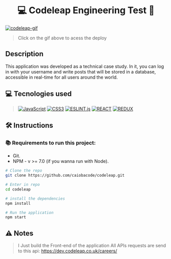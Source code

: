 <h1 align="center">💻 Codeleap Engineering Test 🧪</h1>

<a href="https://codeleap-seven.vercel.app/signup" target="_blank"><img alt="codeleap-gif" src="./codeleap.gif"></a>

> Click on the gif above to acess the deploy


## Description
<p>This application was developed as a technical case study. In it, you can log in with your username and write posts that will be stored in a database, accessible in real-time for all users around the world.</p>

## 💻 Tecnologies used
> [![JavaScript][JavaScript]][JavaScript-url]
[![CSS3][CSS3]][CSS3-url]
[![ESLINT.js][ESLINT]][ESLINT-url]
[![REACT][REACT]][REACT-url]
[![REDUX][REDUX]][REDUX-url]

## 🛠️ Instructions

### 📚 Requirements to run this project:
- Git.
- NPM - v >= 7.0 (if you wanna run with Node).

```bash
# Clone the repo
git clone https://github.com/caiobacode/codeleap.git

# Enter in repo
cd codeleap

# install the dependencies
npm install

# Run the application
npm start
```

## ⚠️ Notes

> I Just build the Front-end of the application
> All APIs requests are send to this api: https://dev.codeleap.co.uk/careers/


[JavaScript]: https://img.shields.io/badge/-JavaScript-F7DF1E?style=for-the-badge&logo=node.js&logoColor=black
[JavaScript-url]: https://www.javascript.com
[REACT]: https://img.shields.io/badge/-React.js-20232A?style=for-the-badge&logo=react
[REACT-url]: https://legacy.reactjs.org/docs/getting-started.html

[REDUX]: https://img.shields.io/badge/-Redux-764abc?style=for-the-badge&logo=redux&logoColor=black
[REDUX-url]: https://redux.js.org

[CSS3]: https://img.shields.io/badge/css_3-1572B6?style=for-the-badge&logo=css3&logoColor=white
[CSS3-url]: https://developer.mozilla.org/pt-BR/docs/Web/CSS

[ESLINT]: https://img.shields.io/badge/-Eslint-4B32C3?style=for-the-badge&logo=eslint&logoColor=black
[ESLINT-url]: https://eslint.org
